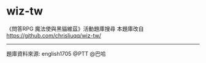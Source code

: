 # wiz-tw
《問答RPG 魔法使與黑貓維茲》活動題庫搜尋
本題庫改自 https://github.com/chrisliuqq/wiz-tw/

---

題庫資料來源:
english1705 @PTT @巴哈
